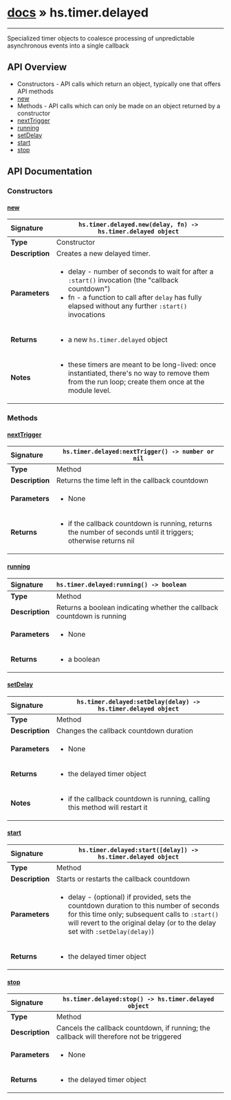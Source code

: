 # [docs](index.md) » hs.timer.delayed
---

Specialized timer objects to coalesce processing of unpredictable asynchronous events into a single callback

## API Overview
* Constructors - API calls which return an object, typically one that offers API methods
 * [new](#new)
* Methods - API calls which can only be made on an object returned by a constructor
 * [nextTrigger](#nexttrigger)
 * [running](#running)
 * [setDelay](#setdelay)
 * [start](#start)
 * [stop](#stop)

## API Documentation

### Constructors

#### [new](#new)
| <span style="float: left;">**Signature**</span> | <span style="float: left;">`hs.timer.delayed.new(delay, fn) -> hs.timer.delayed object` </span>                                                          |
| -----------------------------------------------------|---------------------------------------------------------------------------------------------------------|
| **Type**                                             | Constructor |
| **Description**                                      | Creates a new delayed timer. |
| **Parameters**                                       | <ul><li>delay - number of seconds to wait for after a <code>:start()</code> invocation (the "callback countdown")</li><li>fn - a function to call after <code>delay</code> has fully elapsed without any further <code>:start()</code> invocations</li></ul> |
| **Returns**                                          | <ul><li>a new <code>hs.timer.delayed</code> object</li></ul> |
| **Notes**                                            | <ul><li>these timers are meant to be long-lived: once instantiated, there's no way to remove them from the run loop; create them once at the module level.</li></ul> |

### Methods

#### [nextTrigger](#nexttrigger)
| <span style="float: left;">**Signature**</span> | <span style="float: left;">`hs.timer.delayed:nextTrigger() -> number or nil` </span>                                                          |
| -----------------------------------------------------|---------------------------------------------------------------------------------------------------------|
| **Type**                                             | Method |
| **Description**                                      | Returns the time left in the callback countdown |
| **Parameters**                                       | <ul><li>None</li></ul> |
| **Returns**                                          | <ul><li>if the callback countdown is running, returns the number of seconds until it triggers; otherwise returns nil</li></ul> |

#### [running](#running)
| <span style="float: left;">**Signature**</span> | <span style="float: left;">`hs.timer.delayed:running() -> boolean` </span>                                                          |
| -----------------------------------------------------|---------------------------------------------------------------------------------------------------------|
| **Type**                                             | Method |
| **Description**                                      | Returns a boolean indicating whether the callback countdown is running |
| **Parameters**                                       | <ul><li>None</li></ul> |
| **Returns**                                          | <ul><li>a boolean</li></ul> |

#### [setDelay](#setdelay)
| <span style="float: left;">**Signature**</span> | <span style="float: left;">`hs.timer.delayed:setDelay(delay) -> hs.timer.delayed object` </span>                                                          |
| -----------------------------------------------------|---------------------------------------------------------------------------------------------------------|
| **Type**                                             | Method |
| **Description**                                      | Changes the callback countdown duration |
| **Parameters**                                       | <ul><li>None</li></ul> |
| **Returns**                                          | <ul><li>the delayed timer object</li></ul> |
| **Notes**                                            | <ul><li>if the callback countdown is running, calling this method will restart it</li></ul> |

#### [start](#start)
| <span style="float: left;">**Signature**</span> | <span style="float: left;">`hs.timer.delayed:start([delay]) -> hs.timer.delayed object` </span>                                                          |
| -----------------------------------------------------|---------------------------------------------------------------------------------------------------------|
| **Type**                                             | Method |
| **Description**                                      | Starts or restarts the callback countdown |
| **Parameters**                                       | <ul><li>delay - (optional) if provided, sets the countdown duration to this number of seconds for this time only; subsequent calls to <code>:start()</code> will revert to the original delay (or to the delay set with <code>:setDelay(delay)</code>)</li></ul> |
| **Returns**                                          | <ul><li>the delayed timer object</li></ul> |

#### [stop](#stop)
| <span style="float: left;">**Signature**</span> | <span style="float: left;">`hs.timer.delayed:stop() -> hs.timer.delayed object` </span>                                                          |
| -----------------------------------------------------|---------------------------------------------------------------------------------------------------------|
| **Type**                                             | Method |
| **Description**                                      | Cancels the callback countdown, if running; the callback will therefore not be triggered |
| **Parameters**                                       | <ul><li>None</li></ul> |
| **Returns**                                          | <ul><li>the delayed timer object</li></ul> |

